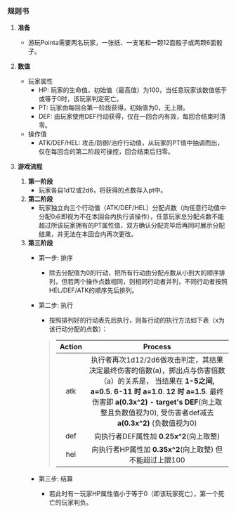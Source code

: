 ### 规则书
1. **准备**
    - 游玩Pointa需要两名玩家，一张纸、一支笔和一颗12面骰子或两颗6面骰子。

2. **数值**
    - 玩家属性
        - HP: 玩家的生命值，初始值（最高值）为100，当任意玩家该数值低于或等于0时，该玩家判定死亡。
        - PT: 玩家由每回合第一阶段获得，初始值为0，无上限。
        - DEF: 由玩家使用DEF行动获得，仅在一回合内有效，每回合结束时清零。
    - 操作值
        - ATK/DEF/HEL: 攻击/防御/治疗行动值，从玩家的PT值中抽调而出，仅在每回合的第二阶段可操控，回合结束后归零。

3. **游戏流程**
    1. **第一阶段**
        - 玩家各自1d12或2d6，将获得的点数存入pt中。
    2. **第二阶段**
        - 玩家独立向三个行动值（ATK/DEF/HEL）分配点数（向任意行动值中分配0点即视为不在本回合内执行该操作），任意玩家总分配点数不能超过所该玩家拥有的PT属性值，双方确认分配完毕后再同时展示分配结果，并无法在本回合内再次更改。
    3. **第三阶段**
        - 第一步: 排序
            - 除去分配值为0的行动，把所有行动由分配点数从小到大的顺序排列，但若两个操作点数相同，则相同行动者并列，不同行动者按照HEL/DEF/ATK的顺序先后排列。

        - 第二步: 执行
            - 按照排列好的行动表先后执行，则各行动的执行方法如下表（x为该行动分配的点数）：
            >|Action|Process|
            >|:----:|:----:|
            >|atk|执行者再次1d12/2d6做攻击判定，其结果决定最终伤害的倍数(a)，掷出点与伤害倍数（a）的关系是， 当结果在 **1-5之间, a=0.5**. **6-11 时 a=1.0**. **12 时 a=1.5**.  最终伤害即 **a(0.3x^2) - target's DEF**(向上取整且负数值视为0), 受伤害者def减去 **a(0.3x^2)** (负数值视为0) |
            >|def|向执行者DEF属性加 **0.25x^2**(向上取整)|
            >|hel|向执行者HP属性加 **0.35x^2**(向上取整) 但不能超过上限100|

        - 第三步: 结算
	        - 若此时有一玩家HP属性值小于等于0（即该玩家死亡），第一个死亡的玩家判负。
